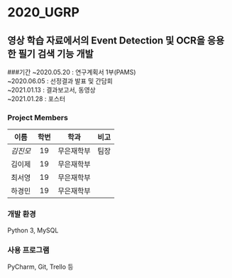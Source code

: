 # 2020_UGRP
## 영상 학습 자료에서의 Event Detection 및 OCR을 응용한 필기 검색 기능 개발
###기간
~2020.05.20 : 연구계획서 1부(PAMS)  
~2020.06.05 : 선정결과 발표 및 간담회  
~2021.01.13 : 결과보고서, 동영상  
~2021.01.28 : 포스터
### Project Members

| 이름 | 학번 | 학과 | 비고 |
|:---:|:---:|:---:| :---:|
| *김진모* | 19 | 무은재학부 | 팀장 |
| 김이제 | 19 | 무은재학부 | |
| 최서영 | 19 | 무은재학부 | |
| 하경민 | 19 | 무은재학부 | |

### 개발 환경
Python 3, MySQL

### 사용 프로그램
PyCharm, Git, Trello 등